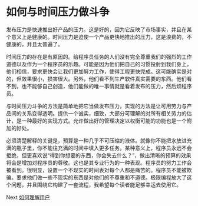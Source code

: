 # 如何与时间压力做斗争
[//]: # (Version:1.0.0)
发布压力是快速推出好产品的压力。这是好的，因为它反映了市场事实，并且在某个意义上是健康的。时间压力是迫使一个产品更快地推出的压力，这是浪费的，不健康的，并且太普遍了。

时间压力的存在是有原因的。给程序员任务的人们没有完全尊重我们的强烈的工作道德以及作为一个程序员的乐趣。可能是因为他们把自己的习惯投射到我们身上，他们相信，要求更快会让我们更加努力工作，使得工程更快完成。这可能确实是对的，但效果很小，损害很大。另外，他们看不到生产软件真实需要的东西。他们看不到，也不能够自己创造，他们能做的唯一事情就是看着发布的压力，然后烦程序员。

与时间压力斗争的方法是简单地把它当做发布压力，实现的方法是让可用劳力与产品间的关系变得透明。提供一个诚实，细致，大部分可理解的对所有相关劳力的估计，是一种最好的实现方式。允许做出好的管理决定以权衡可能的功能也是一个附加的好处。

必须清楚解释的关键是，预算是一种几乎不可压缩的液体。就像你不能把水放进充满的瓶子里，你不能往充满的时间中填入更多任务。某种意义上，程序员永远不会拒绝，但更喜欢说“得到你想要的东西，你会失去什么？”，做出清晰的预算的效果将会是增加对程序员的尊敬。这也是其专业行为的一种表现。程序员的努力工作会被看到。很明显，设置一个不现实的时间表对每个人都是痛苦的。程序员不能被欺骗。要求他们做一些不现实的东西是对他们的不尊重和不道德。极限编程放大了这个问题，并且围绕它构建了一套流程，我希望每个读者能足够幸运去使用它。

Next [如何理解用户](02-How-to-Understand-the-User.md)
